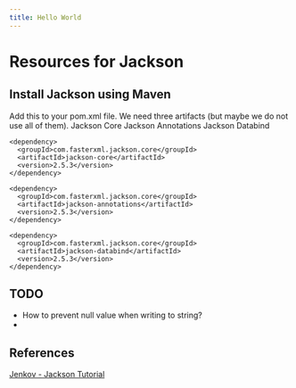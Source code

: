 ```yaml
---
title: Hello World
---
```



# Resources for Jackson


## Install Jackson using Maven
Add this to your pom.xml file. We need three artifacts (but maybe we do not use all of them).
Jackson Core
Jackson Annotations
Jackson Databind

```
<dependency>
  <groupId>com.fasterxml.jackson.core</groupId>
  <artifactId>jackson-core</artifactId>
  <version>2.5.3</version>
</dependency>

<dependency>
  <groupId>com.fasterxml.jackson.core</groupId>
  <artifactId>jackson-annotations</artifactId>
  <version>2.5.3</version>
</dependency>

<dependency>
  <groupId>com.fasterxml.jackson.core</groupId>
  <artifactId>jackson-databind</artifactId>
  <version>2.5.3</version>
</dependency>
```

## TODO
- How to prevent null value when writing to string?
- 


## References
[Jenkov - Jackson Tutorial](http://tutorials.jenkov.com/java-json/jackson-installation.html)

